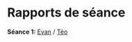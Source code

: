 # Rapports de séance

**Séance 1:** [Evan](seance1-evan.md) / [Téo](seance1-teo.md)
<!--**Séance 2:** [Evan](seance2-evan.md) / [Téo](seance2-teo.md)
**Séance 3:** [Evan](seance3-evan.md) / [Téo](seance3-teo.md)
**Séance 4:** [Evan](seance4-evan.md) / [Téo](seance4-teo.md)
**Séance 5:** [Evan](seance5-evan.md) / [Téo](seance5-teo.md)
**Séance 6:** [Evan](seance6-evan.md) / [Téo](seance6-teo.md)
**Séance 7:** [Evan](seance7-evan.md) / [Téo](seance7-teo.md)
**Séance 8:** [Evan](seance8-evan.md) / [Téo](seance8-teo.md)-->